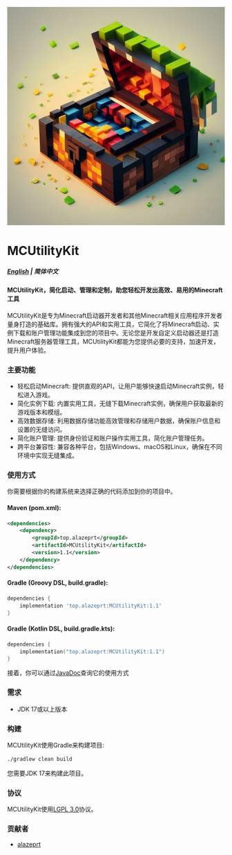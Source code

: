 ![MCUtilityKit](./MCUtilityKit.png)
# MCUtilityKit

##### [English](./README.md) | 简体中文

#### MCUtilityKit，简化启动、管理和定制，助您轻松开发出高效、易用的Minecraft工具

MCUtilityKit是专为Minecraft启动器开发者和其他Minecraft相关应用程序开发者量身打造的基础库。拥有强大的API和实用工具，它简化了将Minecraft启动、实例下载和账户管理功能集成到您的项目中。无论您是开发自定义启动器还是打造Minecraft服务器管理工具，MCUtilityKit都能为您提供必要的支持，加速开发，提升用户体验。

### 主要功能

- 轻松启动Minecraft: 提供直观的API，让用户能够快速启动Minecraft实例，轻松进入游戏。
- 简化实例下载: 内置实用工具，无缝下载Minecraft实例，确保用户获取最新的游戏版本和模组。
- 高效数据存储: 利用数据存储功能高效管理和存储用户数据，确保账户信息和设置的无缝访问。
- 简化账户管理: 提供身份验证和账户操作实用工具，简化账户管理任务。
- 跨平台兼容性: 兼容各种平台，包括Windows、macOS和Linux，确保在不同环境中实现无缝集成。

### 使用方式

你需要根据你的构建系统来选择正确的代码添加到你的项目中。

#### Maven (pom.xml):
```xml
<dependencies>
    <dependency>
        <groupId>top.alazeprt</groupId>
        <artifactId>MCUtilityKit</artifactId>
        <version>1.1</version>
    </dependency>
</dependencies>
```

#### Gradle (Groovy DSL, build.gradle): 
```groovy
dependencies {
    implementation 'top.alazeprt:MCUtilityKit:1.1'
}
```

#### Gradle (Kotlin DSL, build.gradle.kts):
```kotlin
dependencies {
    implementation("top.alazeprt:MCUtilityKit:1.1")
}
```

接着，你可以通过[JavaDoc](https://mcutilitykit.alazeprt.top/)查询它的使用方式

### 需求

- JDK 17或以上版本

### 构建

MCUtilityKit使用Gradle来构建项目:

```bash
./gradlew clean build
```

您需要JDK 17来构建此项目。

### 协议

MCUtilityKit使用[LGPL 3.0](https://www.gnu.org/licenses/lgpl-3.0.txt)协议。

### 贡献者

- [alazeprt](https://github.com/alazeprt)